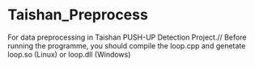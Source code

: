 # Taishan_Preprocess
For data preprocessing in Taishan PUSH-UP Detection Project.//
Before running the programme, you should compile the loop.cpp and genetate loop.so (Linux) or loop.dll (Windows)
